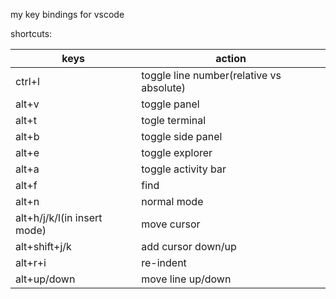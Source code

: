 my key bindings for vscode

shortcuts:


|keys  | action  |
|---------|---------|
|ctrl+l| toggle line number(relative vs absolute)|
|alt+v| toggle panel|
|alt+t| togle terminal|
|alt+b| toggle side panel|
|alt+e| toggle explorer|
|alt+a| toggle activity bar|
|alt+f| find|
|alt+n| normal mode||
|alt+h/j/k/l(in insert mode)| move cursor|
|alt+shift+j/k| add cursor down/up
|alt+r+i| re-indent|
|alt+up/down| move line up/down|